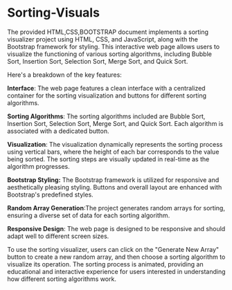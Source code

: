 # Sorting-Visuals

The provided HTML,CSS,BOOTSTRAP document implements a sorting visualizer project using HTML, CSS, and JavaScript, along with the Bootstrap framework for styling. This interactive web page allows users to visualize the functioning of various sorting algorithms, including Bubble Sort, Insertion Sort, Selection Sort, Merge Sort, and Quick Sort.

Here's a breakdown of the key features:

**Interface**: The web page features a clean interface with a centralized container for the sorting visualization and buttons for different sorting algorithms.

**Sorting Algorithms**: The sorting algorithms included are Bubble Sort, Insertion Sort, Selection Sort, Merge Sort, and Quick Sort. Each algorithm is associated with a dedicated button.

**Visualization**: The visualization dynamically represents the sorting process using vertical bars, where the height of each bar corresponds to the value being sorted. The sorting steps are visually updated in real-time as the algorithm progresses.

**Bootstrap Styling:** The Bootstrap framework is utilized for responsive and aesthetically pleasing styling. Buttons and overall layout are enhanced with Bootstrap's predefined styles.

**Random Array Generation**:The project generates random arrays for sorting, ensuring a diverse set of data for each sorting algorithm.

**Responsive Design**: The web page is designed to be responsive and should adapt well to different screen sizes.

To use the sorting visualizer, users can click on the "Generate New Array" button to create a new random array, and then choose a sorting algorithm to visualize its operation. The sorting process is animated, providing an educational and interactive experience for users interested in understanding how different sorting algorithms work.
